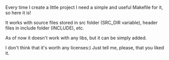 Every time I create a little project I need a simple and useful Makefile for it, so here it is!  
  
It works with source files stored in src folder (SRC_DIR variable), header files in include folder (INCLUDE), etc.  
  
As of now it doesn't work with any libs, but it can be simply added.  
  
I don't think that it's worth any licenses:) Just tell me, please, that you liked it.
